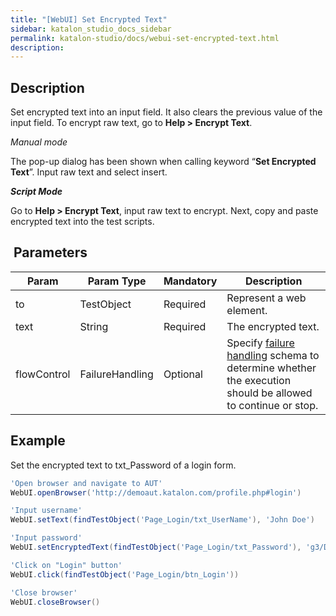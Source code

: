 ```yaml
---
title: "[WebUI] Set Encrypted Text" 
sidebar: katalon_studio_docs_sidebar
permalink: katalon-studio/docs/webui-set-encrypted-text.html 
description: 
---
```

Description
-----------

Set encrypted text into an input field. It also clears the previous value of the input field. To encrypt raw text, go to **Help > Encrypt Text**.

_Manual mode_

The pop-up dialog has been shown when calling keyword “**Set Encrypted Text**”. Input raw text and select insert.

**_Script Mode_**

Go to **Help > Encrypt Text**, input raw text to encrypt. Next, copy and paste encrypted text into the test scripts.

 Parameters
-----------

<table><thead><tr><th><div class="tablesorter-header-inner">Param</div></th><th><div class="tablesorter-header-inner">Param Type</div></th><th><div class="tablesorter-header-inner">Mandatory</div></th><th><div class="tablesorter-header-inner">Description</div></th></tr></thead><tbody><tr><td><span>to&nbsp;</span></td><td><span>TestObject</span></td><td><span>Required</span></td><td><span>Represent a web element.</span></td></tr><tr><td><span>text</span></td><td><span>String</span></td><td><span><span>Required</span></span></td><td><span><span><span>The encrypted text.</span></span></span></td></tr><tr><td><span><span>flowControl</span></span></td><td><span><span>FailureHandling</span></span></td><td><span>Optional</span></td><td><span>Spec</span><span>ify </span><a href="https://docs.katalon.com/x/qAAM" rel="nofollow">failure handling</a><span> schema to determine whether the execution should be allowed to continue or stop.</span></td></tr></tbody></table>

Example
-------

Set the encrypted text to txt_Password of a login form.

```groovy
'Open browser and navigate to AUT'
WebUI.openBrowser('http://demoaut.katalon.com/profile.php#login')

'Input username'
WebUI.setText(findTestObject('Page_Login/txt_UserName'), 'John Doe')

'Input password'
WebUI.setEncryptedText(findTestObject('Page_Login/txt_Password'), 'g3/DOGG74jC3Flrr3yH+3D/yKbOqqUNM')

'Click on "Login" button'
WebUI.click(findTestObject('Page_Login/btn_Login'))

'Close browser'
WebUI.closeBrowser()
```